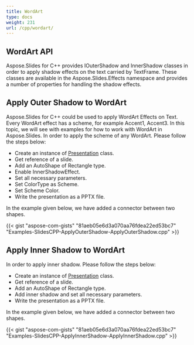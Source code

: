 ```yaml
---
title: WordArt
type: docs
weight: 231
url: /cpp/wordart/
---
```



## **WordArt API**
Aspose.Slides for C++ provides IOuterShadow and InnerShadow classes in order to apply shadow effects on the text carried by TextFrame. These classes are available in the Aspose.Slides.Effects namespace and provides a number of properties for handling the shadow effects.

## **Apply Outer Shadow to WordArt**
Aspose.Slides for C++ could be used to apply WordArt Effects on Text. Every WordArt effect has a scheme, for example Accent1, Accent3. In this topic, we will see with examples for how to work with WordArt in Aspose.Slides. In order to apply the scheme of any WordArt. Please follow the steps below:

- Create an instance of [Presentation](http://www.aspose.com/api/net/slides/aspose.slides/presentation) class.
- Get reference of a slide.
- Add an AutoShape of Rectangle type.
- Enable InnerShadowEffect.
- Set all necessary parameters.
- Set ColorType as Scheme.
- Set Scheme Color.
- Write the presentation as a PPTX file.

In the example given below, we have added a connector between two shapes.

{{< gist "aspose-com-gists" "81aeb05e6d3a070aa76fdea22ed53bc7" "Examples-SlidesCPP-ApplyOuterShadow-ApplyOuterShadow.cpp" >}}

## **Apply Inner Shadow to WordArt**
In order to apply inner shadow. Please follow the steps below:

- Create an instance of [Presentation](http://www.aspose.com/api/net/slides/aspose.slides/presentation) class.
- Get reference of a slide.
- Add an AutoShape of Rectangle type.
- Add inner shadow and set all necessary parameters.
- Write the presentation as a PPTX file.

In the example given below, we have added a connector between two shapes.

{{< gist "aspose-com-gists" "81aeb05e6d3a070aa76fdea22ed53bc7" "Examples-SlidesCPP-ApplyInnerShadow-ApplyInnerShadow.cpp" >}}

